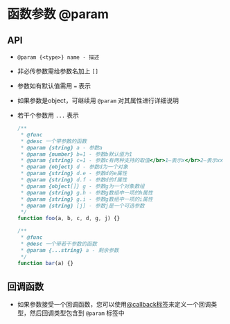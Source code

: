 # 函数参数 @param

## API

+ `@param {<type>} name - 描述`

+ 非必传参数需给参数名加上 `[]`

+ 参数如有默认值需用 `=` 表示

+ 如果参数是object，可继续用 `@param` 对其属性进行详细说明

+ 若干个参数用 `...` 表示

  ```js
  /**
   * @func
   * @desc 一个带参数的函数
   * @param {string} a - 参数a
   * @param {number} b=1 - 参数b默认值为1
   * @param {string} c=1 - 参数c有两种支持的取值</br>1—表示x</br>2—表示xx
   * @param {object} d - 参数d为一个对象
   * @param {string} d.e - 参数d的e属性
   * @param {string} d.f - 参数d的f属性
   * @param {object[]} g - 参数g为一个对象数组
   * @param {string} g.h - 参数g数组中一项的h属性
   * @param {string} g.i - 参数g数组中一项的i属性
   * @param {string} [j] - 参数j是一个可选参数
   */
  function foo(a, b, c, d, g, j) {}

  /**
   * @func
   * @desc 一个带若干参数的函数
   * @param {...string} a - 剩余参数
   */
  function bar(a) {}
  ```

## 回调函数

+ 如果参数接受一个回调函数，您可以使用[@callback](https://jsdoc.zcopy.site/tags-callback.html "@callback")[标签](https://jsdoc.zcopy.site/tags-callback.html "标签")来定义一个回调类型，然后回调类型包含到 `@param` 标签中
